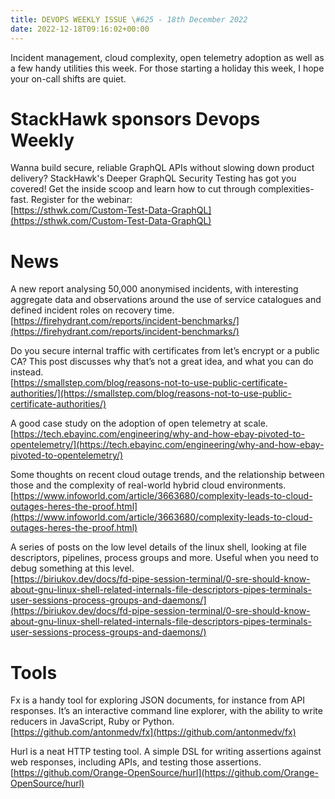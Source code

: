 ```yaml
---
title: DEVOPS WEEKLY ISSUE \#625 - 18th December 2022 
date: 2022-12-18T09:16:02+00:00
---
```


Incident management, cloud complexity, open telemetry adoption as well as a few handy utilities this week. For those starting a holiday this week, I hope your on-call shifts are quiet.


StackHawk sponsors Devops Weekly
============================

Wanna build secure, reliable GraphQL APIs without slowing down product delivery? StackHawk's Deeper GraphQL Security Testing has got you covered! Get the inside scoop and learn how to cut through complexities- fast. Register for the webinar:
<br>[https://sthwk.com/Custom-Test-Data-GraphQL](https://sthwk.com/Custom-Test-Data-GraphQL)


News
====

A new report analysing 50,000 anonymised incidents, with interesting aggregate data and observations around the use of service catalogues and defined incident roles on recovery time.
<br>[https://firehydrant.com/reports/incident-benchmarks/](https://firehydrant.com/reports/incident-benchmarks/)


Do you secure internal traffic with certificates from let’s encrypt or a public CA? This post discusses why that’s not a great idea, and what you can do instead.
<br>[https://smallstep.com/blog/reasons-not-to-use-public-certificate-authorities/](https://smallstep.com/blog/reasons-not-to-use-public-certificate-authorities/)


A good case study on the adoption of open telemetry at scale.
<br>[https://tech.ebayinc.com/engineering/why-and-how-ebay-pivoted-to-opentelemetry/](https://tech.ebayinc.com/engineering/why-and-how-ebay-pivoted-to-opentelemetry/)


Some thoughts on recent cloud outage trends, and the relationship between those and the complexity of real-world hybrid cloud environments.
<br>[https://www.infoworld.com/article/3663680/complexity-leads-to-cloud-outages-heres-the-proof.html](https://www.infoworld.com/article/3663680/complexity-leads-to-cloud-outages-heres-the-proof.html)


A series of posts on the low level details of the linux shell, looking at file descriptors, pipelines, process groups and more. Useful when you need to debug something at this level.
<br>[https://biriukov.dev/docs/fd-pipe-session-terminal/0-sre-should-know-about-gnu-linux-shell-related-internals-file-descriptors-pipes-terminals-user-sessions-process-groups-and-daemons/](https://biriukov.dev/docs/fd-pipe-session-terminal/0-sre-should-know-about-gnu-linux-shell-related-internals-file-descriptors-pipes-terminals-user-sessions-process-groups-and-daemons/)


Tools
=====

Fx is a handy tool for exploring JSON documents, for instance from API responses. It’s an interactive command line explorer, with the ability to write reducers in JavaScript, Ruby or Python.
<br>[https://github.com/antonmedv/fx](https://github.com/antonmedv/fx)


Hurl is a neat HTTP testing tool. A simple DSL for writing assertions against web responses, including APIs, and testing those assertions.
<br>[https://github.com/Orange-OpenSource/hurl](https://github.com/Orange-OpenSource/hurl)



